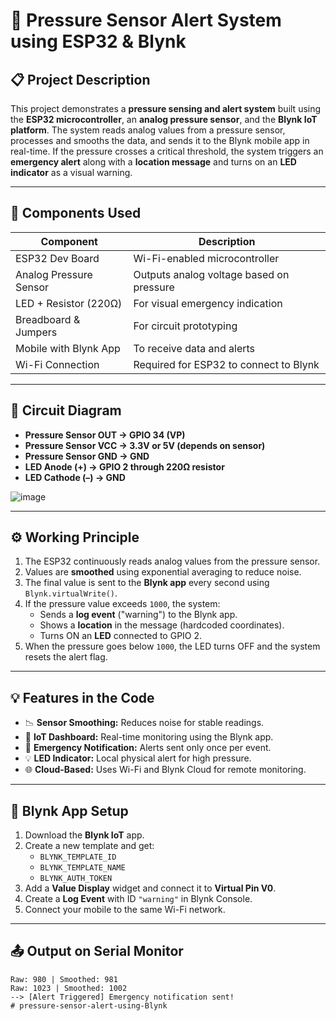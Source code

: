 # 🧪 Pressure Sensor Alert System using ESP32 & Blynk

## 📋 Project Description

This project demonstrates a **pressure sensing and alert system** built using the **ESP32 microcontroller**, an **analog pressure sensor**, and the **Blynk IoT platform**. The system reads analog values from a pressure sensor, processes and smooths the data, and sends it to the Blynk mobile app in real-time. If the pressure crosses a critical threshold, the system triggers an **emergency alert** along with a **location message** and turns on an **LED indicator** as a visual warning.

---

## 🧰 Components Used

| Component               | Description                                  |
|------------------------|----------------------------------------------|
| ESP32 Dev Board        | Wi-Fi-enabled microcontroller                |
| Analog Pressure Sensor | Outputs analog voltage based on pressure     |
| LED + Resistor (220Ω)  | For visual emergency indication              |
| Breadboard & Jumpers   | For circuit prototyping                      |
| Mobile with Blynk App  | To receive data and alerts                   |
| Wi-Fi Connection       | Required for ESP32 to connect to Blynk       |

---

## 🔌 Circuit Diagram

- **Pressure Sensor OUT → GPIO 34 (VP)**
- **Pressure Sensor VCC → 3.3V or 5V (depends on sensor)**
- **Pressure Sensor GND → GND**
- **LED Anode (+) → GPIO 2 through 220Ω resistor**
- **LED Cathode (–) → GND**

![image](https://github.com/user-attachments/assets/56fd4d5d-677f-4ba8-97b5-819de2e379b0)


---

## ⚙️ Working Principle

1. The ESP32 continuously reads analog values from the pressure sensor.
2. Values are **smoothed** using exponential averaging to reduce noise.
3. The final value is sent to the **Blynk app** every second using `Blynk.virtualWrite()`.
4. If the pressure value exceeds `1000`, the system:
   - Sends a **log event** ("warning") to the Blynk app.
   - Shows a **location** in the message (hardcoded coordinates).
   - Turns ON an **LED** connected to GPIO 2.
5. When the pressure goes below `1000`, the LED turns OFF and the system resets the alert flag.

---

## 💡 Features in the Code

- 📉 **Sensor Smoothing:** Reduces noise for stable readings.
- 📲 **IoT Dashboard:** Real-time monitoring using the Blynk app.
- 🚨 **Emergency Notification:** Alerts sent only once per event.
- 💡 **LED Indicator:** Local physical alert for high pressure.
- 🌐 **Cloud-Based:** Uses Wi-Fi and Blynk Cloud for remote monitoring.

---

## 📱 Blynk App Setup

1. Download the **Blynk IoT** app.
2. Create a new template and get:
   - `BLYNK_TEMPLATE_ID`
   - `BLYNK_TEMPLATE_NAME`
   - `BLYNK_AUTH_TOKEN`
3. Add a **Value Display** widget and connect it to **Virtual Pin V0**.
4. Create a **Log Event** with ID `"warning"` in Blynk Console.
5. Connect your mobile to the same Wi-Fi network.

---

## 📤 Output on Serial Monitor

```plaintext
Raw: 980 | Smoothed: 981
Raw: 1023 | Smoothed: 1002
--> [Alert Triggered] Emergency notification sent!
# pressure-sensor-alert-using-Blynk
